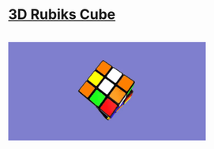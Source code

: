 <h1><a href=http://www.cs.oswego.edu/~ddewhurs/graphics/rubiks_cube>3D Rubiks Cube</a><h1>
<img src="bannerGIF.gif" height="200" width="400">
